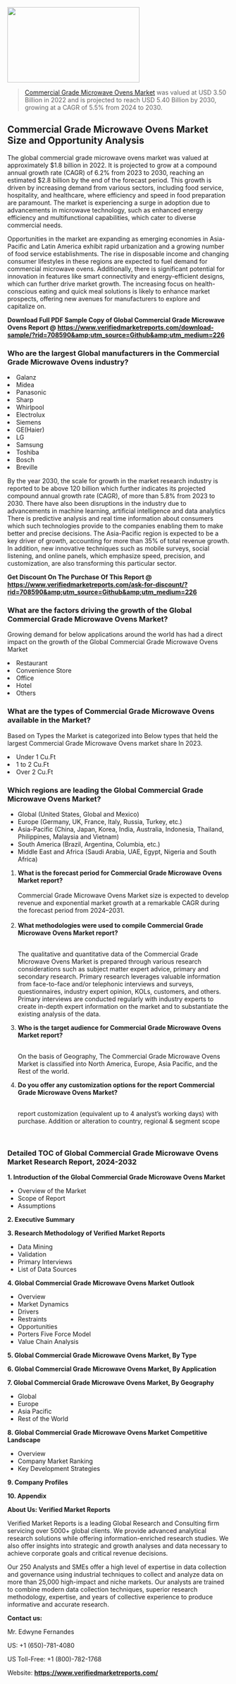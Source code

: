 <img src="https://ffe5etoiles.com/wp-content/uploads/2024/12/MST1-300x171.png" alt="" width="300" height="171" class="alignnone size-medium wp-image-20088" /><blockquote><p><p><a href="https://www.verifiedmarketreports.com/download-sample/?rid=708590&utm_source=Github&utm_medium=226" target="_blank">Commercial Grade Microwave Ovens Market</a> was valued at USD 3.50 Billion in 2022 and is projected to reach USD 5.40 Billion by 2030, growing at a CAGR of 5.5% from 2024 to 2030.</p></blockquote><p><h2>Commercial Grade Microwave Ovens Market Size and Opportunity Analysis</h2><p>The global commercial grade microwave ovens market was valued at approximately $1.8 billion in 2022. It is projected to grow at a compound annual growth rate (CAGR) of 6.2% from 2023 to 2030, reaching an estimated $2.8 billion by the end of the forecast period. This growth is driven by increasing demand from various sectors, including food service, hospitality, and healthcare, where efficiency and speed in food preparation are paramount. The market is experiencing a surge in adoption due to advancements in microwave technology, such as enhanced energy efficiency and multifunctional capabilities, which cater to diverse commercial needs.</p><p>Opportunities in the market are expanding as emerging economies in Asia-Pacific and Latin America exhibit rapid urbanization and a growing number of food service establishments. The rise in disposable income and changing consumer lifestyles in these regions are expected to fuel demand for commercial microwave ovens. Additionally, there is significant potential for innovation in features like smart connectivity and energy-efficient designs, which can further drive market growth. The increasing focus on health-conscious eating and quick meal solutions is likely to enhance market prospects, offering new avenues for manufacturers to explore and capitalize on.</p></p><p class=""><strong>Download Full PDF Sample Copy of Global Commercial Grade Microwave Ovens Report @ <a href="https://www.verifiedmarketreports.com/download-sample/?rid=708590&amp;utm_source=Github&amp;utm_medium=226" target="_blank">https://www.verifiedmarketreports.com/download-sample/?rid=708590&amp;utm_source=Github&amp;utm_medium=226</a></strong></p><h3 id="" class="">Who are the largest Global manufacturers in the Commercial Grade Microwave Ovens industry?</h3><p><li>Galanz</li><li> Midea</li><li> Panasonic</li><li> Sharp</li><li> Whirlpool</li><li> Electrolux</li><li> Siemens</li><li> GE(Haier)</li><li> LG</li><li> Samsung</li><li> Toshiba</li><li> Bosch</li><li> Breville</li></p><div class=""><div class="" dir="" data-message-author-role="" data-message-id="" data-message-model-slug=""><div class=""><div class=""><div class=""><div class="" dir="" data-message-author-role="" data-message-id="" data-message-model-slug=""><div class=""><div class=""><p>By the year 2030, the scale for growth in the market research industry is reported to be above 120 billion which further indicates its projected compound annual growth rate (CAGR), of more than 5.8% from 2023 to 2030. There have also been disruptions in the industry due to advancements in machine learning, artificial intelligence and data analytics There is predictive analysis and real time information about consumers which such technologies provide to the companies enabling them to make better and precise decisions. The Asia-Pacific region is expected to be a key driver of growth, accounting for more than 35% of total revenue growth. In addition, new innovative techniques such as mobile surveys, social listening, and online panels, which emphasize speed, precision, and customization, are also transforming this particular sector.</p><p><strong>Get Discount On The Purchase Of This Report @&nbsp; <a href="https://www.verifiedmarketreports.com/ask-for-discount/?rid=708590&amp;utm_source=Github&amp;utm_medium=226" target="_blank">https://www.verifiedmarketreports.com/ask-for-discount/?rid=708590&amp;utm_source=Github&amp;utm_medium=226</a></strong></p></div></div></div></div></div></div></div></div><h3 id="" class="">What are the factors driving the growth of the Global Commercial Grade Microwave Ovens Market?</h3><p id="" class="">Growing demand for below applications around the world has had a direct impact on the growth of the Global Commercial Grade Microwave Ovens Market</p><p id="" class=""><li>Restaurant</li><li> Convenience Store</li><li> Office</li><li> Hotel</li><li> Others</li></p><h3 id="" class="">What are the types of Commercial Grade Microwave Ovens available in the Market?</h3><p id="" class="">Based on Types the Market is categorized into Below types that held the largest Commercial Grade Microwave Ovens market share In 2023.</p><p id="" class=""><li>Under 1 Cu.Ft</li><li> 1 to 2 Cu.Ft</li><li> Over 2 Cu.Ft</li></p><h3 id="" class="">Which regions are leading the Global Commercial Grade Microwave Ovens Market?</h3><ul><li>Global (United States, Global and Mexico)</li><li>Europe (Germany, UK, France, Italy, Russia, Turkey, etc.)</li><li>Asia-Pacific (China, Japan, Korea, India, Australia, Indonesia, Thailand, Philippines, Malaysia and Vietnam)</li><li>South America (Brazil, Argentina, Columbia, etc.)</li><li>Middle East and Africa (Saudi Arabia, UAE, Egypt, Nigeria and South Africa)</li></ul><p><ol><li><strong>What is the forecast period for Commercial Grade Microwave Ovens Market report?<br /></strong><br /><span data-sheets-root="1" data-sheets-value="{&quot;1&quot;:2,&quot;2&quot;:&quot;XXXX size is expected to develop revenue and exponential market growth at a remarkable CAGR during the forecast period from 2024&ndash;2030.&quot;}" data-sheets-userformat="{&quot;2&quot;:12674,&quot;4&quot;:{&quot;1&quot;:2,&quot;2&quot;:16776960},&quot;10&quot;:2,&quot;11&quot;:0,&quot;15&quot;:&quot;Arial&quot;,&quot;16&quot;:12}">Commercial Grade Microwave Ovens Market size is expected to develop revenue and exponential market growth at a remarkable CAGR during the forecast period from 2024&ndash;2031.</span><br /><br /></li><li><strong>What methodologies were used to compile Commercial Grade Microwave Ovens Market report?<br /><br /></strong><p>The qualitative and quantitative data of the&nbsp;Commercial Grade Microwave Ovens Market is prepared through various research considerations such as subject matter expert advice, primary and secondary research. Primary research leverages valuable information from face-to-face and/or telephonic interviews and surveys, questionnaires, industry expert opinion, KOLs, customers, and others. Primary interviews are conducted regularly with industry experts to create in-depth expert information on the market and to substantiate the existing analysis of the data.&nbsp;</p></li><li><strong>Who is the target audience for Commercial Grade Microwave Ovens Market report?<br /><br /></strong><p>On the basis of Geography, The&nbsp;Commercial Grade Microwave Ovens Market is classified into North America, Europe, Asia Pacific, and the Rest of the world.</p></li><li><strong>Do you offer any customization options for the report Commercial Grade Microwave Ovens Market?<br /><br /></strong><p>report customization (equivalent up to 4 analyst&rsquo;s working days) with purchase. Addition or alteration to country, regional &amp; segment scope</p><p>&nbsp;</p></li></ol></p><h3 id="" class="">Detailed TOC of Global Commercial Grade Microwave Ovens Market Research Report, 2024-2032</h3><p id="" class=""><strong>1. Introduction of the Global Commercial Grade Microwave Ovens Market</strong></p><ul><li>Overview of the Market</li><li>Scope of Report</li><li>Assumptions</li></ul><p id="" class=""><strong>2. Executive Summary</strong></p><p id="" class=""><strong>3. Research Methodology of&nbsp;Verified Market Reports</strong></p><ul><li>Data Mining</li><li>Validation</li><li>Primary Interviews</li><li>List of Data Sources</li></ul><p id="" class=""><strong>4. Global Commercial Grade Microwave Ovens Market Outlook</strong></p><ul><li>Overview</li><li>Market Dynamics</li><li>Drivers</li><li>Restraints</li><li>Opportunities</li><li>Porters Five Force Model</li><li>Value Chain Analysis</li></ul><p id="" class=""><strong>5. Global Commercial Grade Microwave Ovens Market, By&nbsp;Type</strong></p><p id="" class=""><strong>6. Global Commercial Grade Microwave Ovens Market, By Application</strong></p><p id="" class=""><strong>7. Global Commercial Grade Microwave Ovens Market, By Geography</strong></p><ul><li>Global</li><li>Europe</li><li>Asia Pacific</li><li>Rest of the World</li></ul><p id="" class=""><strong>8. Global Commercial Grade Microwave Ovens Market Competitive Landscape</strong></p><ul><li>Overview</li><li>Company Market Ranking</li><li>Key Development Strategies</li></ul><p id="" class=""><strong>9. Company Profiles</strong></p><p id="" class=""><strong>10. Appendix</strong></p><p id="" class=""><strong>About Us: Verified Market Reports</strong></p><p id="" class="">Verified Market Reports is a leading Global Research and Consulting firm servicing over 5000+ global clients. We provide advanced analytical research solutions while offering information-enriched research studies. We also offer insights into strategic and growth analyses and data necessary to achieve corporate goals and critical revenue decisions.</p><p id="" class="">Our 250 Analysts and SMEs offer a high level of expertise in data collection and governance using industrial techniques to collect and analyze data on more than 25,000 high-impact and niche markets. Our analysts are trained to combine modern data collection techniques, superior research methodology, expertise, and years of collective experience to produce informative and accurate research.</p><p id="" class=""><strong>Contact us:</strong></p><p id="" class="">Mr. Edwyne Fernandes</p><p id="" class="">US: +1 (650)-781-4080</p><p id="" class="">US Toll-Free: +1 (800)-782-1768</p><p id="" class="">Website: <a target="" data-test-app-aware-link=""><strong>https://www.verifiedmarketreports.com/</strong></a></p>
